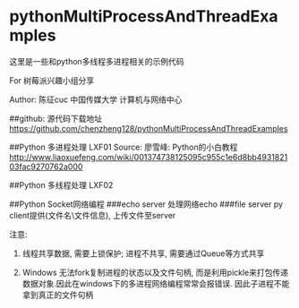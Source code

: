 # pythonMultiProcessAndThreadExamples
这里是一些和python多线程多进程相关的示例代码

For 树莓派兴趣小组分享

Author: 陈征cuc 中国传媒大学 计算机与网络中心 

##github:  源代码下载地址
  https://github.com/chenzheng128/pythonMultiProcessAndThreadExamples

##Python 多进程处理 LXF01 
Source: 廖雪峰: Python的小白教程  http://www.liaoxuefeng.com/wiki/001374738125095c955c1e6d8bb493182103fac9270762a000

##Python 多线程处理 LXF02


##Python Socket网络编程
###echo server 
  处理网络echo
###file server py
  client提供(文件名\文件信息), 上传文件至server


注意:

1. 线程共享数据, 需要上锁保护; 进程不共享, 需要通过Queue等方式共享

2. Windows 无法fork复制进程的状态以及文件句柄, 而是利用pickle来打包传递数据对象.因此在windows下的多进程网络编程常常会报错误. 因此子进程不能拿到真正的文件句柄
